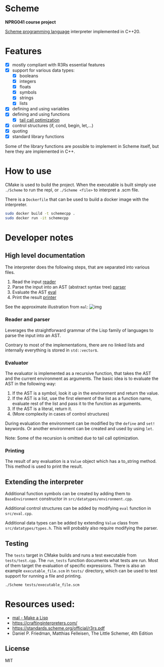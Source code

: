 # Scheme
**NPRG041 course project**

[Scheme programming language](https://standards.scheme.org/)  interpreter implemented in C++20.


# Features
- [x] mostly compliant with R3Rs essential features
- [x] support for various data types:
  - [x] booleans
  - [x] integers
  - [x] floats
  - [x] symbols
  - [x] strings
  - [x] lists
- [x] defining and using variables
- [x] defining and using functions
  - [x] [tail call optimization](https://en.wikipedia.org/wiki/Tail_call)
- [x] control structures (if, cond, begin, let,...)
- [x] quoting
- [x] standard library functions 

Some of the library functions are possible to implement in Scheme itself, but here they are implemented in C++.

# How to use
CMake is used to build the project. When the executable is built 
simply use `./Scheme` to run the repl, or `./Scheme <file>` to interpret a .scm file.

There is a `Dockerfile` that can be used to build a docker image with the interpreter.
```bash
sudo docker build -t schemecpp .
sudo docker run -it schemecpp
```

# Developer notes

## High level documentation
The interpreter does the following steps, that are separated into various files.

1. Read the input [reader](src/reader.h)
2. Parse the input into an AST (abstract syntax tree) [parser](src/reader.h)
3. Evaluate the AST [eval](src/evaluator.cpp)
4. Print the result [printer](src/printer.cpp)

See the approximate illustration from `mal`:
![img](https://raw.githubusercontent.com/kanaka/mal/master/process/step5_tco.png)

### Reader and parser
Leverages the straightforward grammar of the Lisp family of languages to parse the input into an AST.

Contrary to most of the implementations, there are no linked lists and internally everything is stored in `std::vector`s.

### Evaluator
The evaluator is implemented as a recursive function, that takes the AST and the current environment as arguments.
The basic idea is to evaluate the AST in the following way:
1. If the AST is a symbol, look it up in the environment and return the value.
2. If the AST is a list, use the first element of the list as a function name, evaluate rest of the list and pass it to the function as arguments.
3. If the AST is a literal, return it.
4. (More complexity in cases of control structures)

During evaluation the environment can be modified by the `define` and `set!` keywords. Or another environment can be created and used by using `let`.

Note: Some of the recursion is omitted due to tail call optimization.

### Printing
The result of any evaluation is a `Value` object which has a to_string method. This method is used to print the result.

## Extending the interpreter 
Additional function symbols can be created by adding them to `BaseEnvironment` constructor in `src/datatypes/environment.cpp`.

Additional control structures can be added by modifying `eval` function in `src/eval.cpp`.

Additional data types can be added by extending `Value` class from `src/datatypes/types.h`. This will probably also require modifying the parser.

## Testing
The `tests` target in CMake builds and runs a test executable from `tests/test.cpp`.
The `run_tests` function documents what tests are run. Most of them target the evaluation of specific expressions.
There is also an example `executable_file.scm` in `tests/` directory, which can be used to test support for running a file and printing.
```shell
./Scheme tests/executable_file.scm
```

# Resources used:
- [mal - Make a Lisp](https://github.com/kanaka/mal)
- https://craftinginterpreters.com/
- https://standards.scheme.org/official/r3rs.pdf
- Daniel P. Friedman, Matthias Felleisen, The Little Schemer, 4th Edition
## License
MIT 
